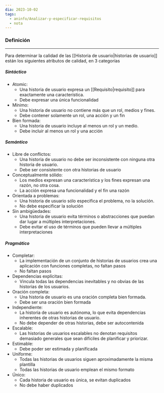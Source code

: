 ```yaml
---
dia: 2023-10-02
tags:
  - aninfo/Analizar-y-especificar-requisitos
  - nota
---
```

### Definición
---
Para determinar la calidad de las [[Historia de usuario|historias de usuario]] están los siguientes atributos de calidad, en 3 categorías

##### Sintáctico
- Atomic:
	- Una historia de usuario expresa un [[Requisito|requisito]] para exactamente una característica.
	- Debe expresar una única funcionalidad
- Mínimo:
	- Una historia de usuario no contiene más que un rol, medios y fines.
	- Debe contener solamente un rol, una acción y un fin
- Bien formada:
	- Una historia de usuario incluye al menos un rol y un medio.
	- Debe incluir al menos un rol y una acción
##### Semántico
- Libre de conflictos:
	- Una historia de usuario no debe ser inconsistente con ninguna otra historia de usuario.
	- Debe ser consistente con otra historias de usuario
- Conceptualmente sólido:
	- Los medios expresan una característica y los fines expresan una razón, no otra cosa.
	- La acción expresa una funcionalidad y el fin una razón
- Orientada a problemas:
	- Una historia de usuario sólo especifica el problema, no la solución.
	- No debe especificar la solución
- Sin ambigüedades:
	- Una historia de usuario evita términos o abstracciones que puedan dar lugar a múltiples interpretaciones.
	- Debe evitar el uso de términos que pueden llevar a múltiples interpretaciones
##### Pragmático
- Completar:
	- La implementación de un conjunto de historias de usuarios crea una aplicación con funciones completas, no faltan pasos
	- No faltan pasos
- Dependencias explícitas:
	- Vincula todas las dependencias inevitables y no obvias de las historias de los usuarios.
- Oración completa:
	- Una historia de usuario es una oración completa bien formada.
	- Debe ser una oración bien formada
- Independiente:
	- La historia de usuario es autónoma, lo que evita dependencias inherentes de otras historias de usuario.
	- No debe depender de otras historias, debe ser autocontenida
- Escalable:
	- Las historias de usuarios escalables no denotan requisitos demasiado generales que sean difíciles de planificar y priorizar.
- Estimable:
	- Debe poder ser estimada y planificada
- Uniforme:
	- Todas las historias de usuarios siguen aproximadamente la misma plantilla
	- Todas las historias de usuario emplean el mismo formato
- Único:
	- Cada historia de usuario es única, se evitan duplicados
	- No debe haber duplicados